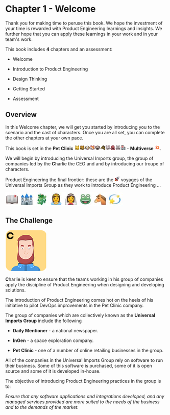 # Chapter 1 - Welcome

Thank you for making time to peruse this book. We hope the investment of your time is rewarded with Product Engineering learnings and insights. We further hope that you can apply these learnings in your work and in your team's work.

This book includes **4** chapters and an assessment:

* Welcome

* Introduction to Product Engineering

* Design Thinking

* Getting Started

* Assessment

## Overview

In this Welcome chapter, we will get you started by introducing you to the scenario and the cast of characters. Once you are all set, you can complete the other chapters at your own pace.

This book is set in the **Pet Clinic** ![](assets/cat.png)![](assets/bear.png)![](assets/dog.png)![](assets/hamster.png)![](assets/koala.png)![](assets/horse.png)![](assets/mouse.png)![](assets/octopus.png)![](assets/rabbit.png)![](assets/hospital.png) - **Multiverse** ![](assets/boom.png).

We will begin by introducing the Universal Imports group, the group of companies led by the **C**harlie the CEO and and by introducing our troupe of characters.

Product Engineering the final frontier: these are the ![](assets/rocket.png) voyages of the Universal Imports Group as they work to introduce Product Engineering ...

![](assets/onceuponatime.jpg)

## The Challenge

![](assets/charlie.png)

**C**harlie is keen to ensure that the teams working in his group of companies apply the discipline of Product Engineering when designing and developing solutions.

The introduction of Product Engineering comes hot on the heels of his initiative to pilot DevOps improvements in the Pet Clinic company.

The group of companies which are collectively known as the **Universal Imports Group** include the following

* **Daily Mentioner** - a national newspaper.

* **InGen** - a space exploration company.

* **Pet Clinic** - one of a number of online retailing businesses in the group.

All of the companies in the Universal Imports Group rely on software to run their business. Some of this software is purchased, some of it is open source and some of it is developed in-house.

The objective of introducing Product Engineering practices in the group is to:

_Ensure that any software applications and integrations developed, and any managed services provided are more suited to the needs of the business and to the demands of the market._
